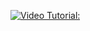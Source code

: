 


[![Video Tutorial: ](https://img.youtube.com/vi/fQKHCASxd7Y/0.jpg)](https://www.youtube.com/watch?v=fQKHCASxd7Y)
